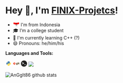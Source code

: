 # Hey 👋, I'm [FINIX-Projetcs](https://t.me/Bella_Aprilia_27)!

- <img src="https://raw.githubusercontent.com/mpurnomoadji/GameTebakAku-master/master/website/img/animasi-bergerak-bendera-indonesia-0013.gif" width="20px"> I'm from Indonesia
- 🎓 I’m a college student 
- 🌱 I'm currently learning C++ (?)
- 😄 Pronouns: he/him/his

**Languages and Tools:**

<code><img height="20" src="https://raw.githubusercontent.com/github/explore/80688e429a7d4ef2fca1e82350fe8e3517d3494d/topics/python/python.png"></code>
<code><img height="20" src="https://raw.githubusercontent.com/github/explore/80688e429a7d4ef2fca1e82350fe8e3517d3494d/topics/git/git.png"></code>
<code><img height="20" src="https://raw.githubusercontent.com/github/explore/80688e429a7d4ef2fca1e82350fe8e3517d3494d/topics/terminal/terminal.png"></code>
![](https://komarev.com/ghpvc/?username=AnGgIt86)

![AnGgIt86 github stats](https://github-stats-alpha.vercel.app/api/?username=AnGgIt88&cc=FFC107&ic=000000&bc=000000tc=FFFFFF)
